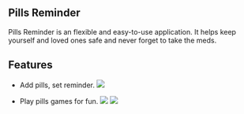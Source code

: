 <h2>Pills Reminder</h2>

Pills Reminder is an flexible and easy-to-use application. It helps keep yourself and loved ones safe and never forget to take the meds.

<h2>Features</h2>

- Add pills, set reminder.
![](http://yokolea.com/aau/WNM617/Final05/img/Pill.jpg)

- Play pills games for fun.
![](http://yokolea.com/aau/WNM617/Final05/img/game01.jpg)
![](http://yokolea.com/aau/WNM617/Final05/img/game02.jpg)
